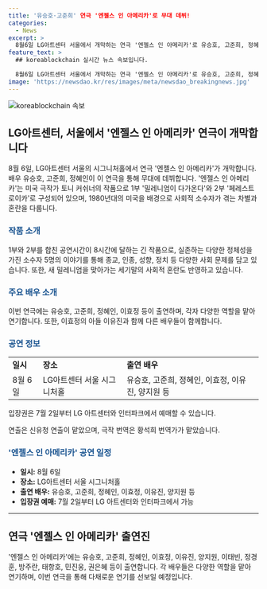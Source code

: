 ```yaml
---
title: '유승호·고준희' 연극 '엔젤스 인 아메리카'로 무대 데뷔!
categories:
  - News
excerpt: >
  8월6일 LG아트센터 서울에서 개막하는 연극 '엔젤스 인 아메리카'로 유승호, 고준희, 정혜인 등이 연극 무대에 데뷔한다. 이 작품은 1980년대 미국을 배경으로 사회적 소수자의 이야기를 다루며, 종교, 인종, 성향, 정치 등 다양한 사회 문제를 다룬다. 작품은 1부와 2부를 합쳐 8시간에 달하는 긴 공연으로, 다양한 배우들이 다채로운 캐릭터를 소화한다. 이번 작품으로 다시 무대에 선 이효정과 함께, 다양한 배우들의 연기에 대한 기대감이 높다.
feature_text: >
  ## koreablockchain 실시간 뉴스 속보입니다.

  8월6일 LG아트센터 서울에서 개막하는 연극 '엔젤스 인 아메리카'로 유승호, 고준희, 정혜인 등이 연극 무대에 데뷔한다. 이 작품은 1980년대 미국을 배경으로 사회적 소수자의 이야기를 다루며, 종교, 인종, 성향, 정치 등 다양한 사회 문제를 다룬다. 작품은 1부와 2부를 합쳐 8시간에 달하는 긴 공연으로, 다양한 배우들이 다채로운 캐릭터를 소화한다. 이번 작품으로 다시 무대에 선 이효정과 함께, 다양한 배우들의 연기에 대한 기대감이 높다.
image: 'https://newsdao.kr/res/images/meta/newsdao_breakingnews.jpg'
---
```


<p><img src="https://newsdao.kr/res/images/meta/newsdao_breakingnews.jpg" alt="koreablockchain 속보" /></p>

<h2 data-ke-size="size26">LG아트센터, 서울에서 '엔젤스 인 아메리카' 연극이 개막합니다</h2>

<p data-ke-size="size16">8월 6일, LG아트센터 서울의 시그니처홀에서 연극 '엔젤스 인 아메리카'가 개막합니다. 배우 유승호, 고준희, 정혜인이 이 연극을 통해 무대에 데뷔합니다. '엔젤스 인 아메리카'는 미국 극작가 토니 커쉬너의 작품으로 1부 '밀레니엄이 다가온다'와 2부 '페레스트로이카'로 구성되어 있으며, 1980년대의 미국을 배경으로 사회적 소수자가 겪는 차별과 혼란을 다룹니다.</p>

<h3><b><span style="color: #1a5490;">작품 소개</span></b></h3>

<p data-ke-size="size16">1부와 2부를 합친 공연시간이 8시간에 달하는 긴 작품으로, 실존하는 다양한 정체성을 가진 소수자 5명의 이야기를 통해 종교, 인종, 성향, 정치 등 다양한 사회 문제를 담고 있습니다. 또한, 새 밀레니엄을 맞아가는 세기말의 사회적 혼란도 반영하고 있습니다.</p>

<h3><b><span style="color: #1a5490;">주요 배우 소개</span></b></h3>

<p data-ke-size="size16">이번 연극에는 유승호, 고준희, 정혜인, 이효정 등이 출연하며, 각자 다양한 역할을 맡아 연기합니다. 또한, 이효정의 아들 이유진과 함께 다른 배우들이 함께합니다.</p>

<h3><b><span style="color: #1a5490;">공연 정보</span></b></h3>

<table>
    <tr>
        <td><b>일시</b></td>
        <td><b>장소</b></td>
        <td><b>출연 배우</b></td>
    </tr>
    <tr>
        <td>8월 6일</td>
        <td>LG아트센터 서울 시그니처홀</td>
        <td>유승호, 고준희, 정혜인, 이효정, 이유진, 양지원 등</td>
    </tr>
</table>

<p data-ke-size="size16">입장권은 7월 2일부터 LG 아트센터와 인터파크에서 예매할 수 있습니다.</p>

<p data-ke-size="size16">연출은 신유청 연출이 맡았으며, 극작 번역은 황석희 번역가가 맡았습니다.</p>

<h3><b><span style="color: #1a5490;">'엔젤스 인 아메리카' 공연 일정</span></b></h3>

<ul>
    <li><b>일시:</b> 8월 6일</li>
    <li><b>장소:</b> LG아트센터 서울 시그니처홀</li>
    <li><b>출연 배우:</b> 유승호, 고준희, 정혜인, 이효정, 이유진, 양지원 등</li>
    <li><b>입장권 예매:</b> 7월 2일부터 LG 아트센터와 인터파크에서 가능</li>
</ul>

<hr>

<h2 data-ke-size="size26">연극 '엔젤스 인 아메리카' 출연진</h2>

<p data-ke-size="size16">'엔젤스 인 아메리카'에는 유승호, 고준희, 정혜인, 이효정, 이유진, 양지원, 이태빈, 정경훈, 방주란, 태항호, 민진웅, 권은혜 등이 출연합니다. 각 배우들은 다양한 역할을 맡아 연기하며, 이번 연극을 통해 다채로운 연기를 선보일 예정입니다.</p>

